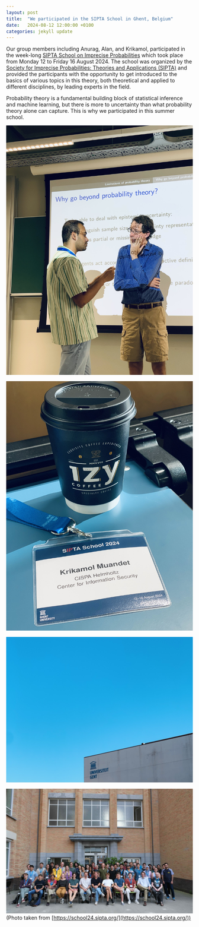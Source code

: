 ```yaml
---
layout: post
title:  "We participated in the SIPTA School in Ghent, Belgium"
date:   2024-08-12 12:00:00 +0100
categories: jekyll update
---
```


Our group members including Anurag, Alan, and Krikamol, participated in the week-long [SIPTA School on Imprecise Probabilities](https://school24.sipta.org/) which took place from Monday 12 to Friday 16 August 2024. The school was organized by the [Society for Imprecise Probabilities: Theories and Applications (SIPTA)](https://sipta.org/) and provided the participants with the opportunity to get introduced to the basics of various topics in this theory, both theoretical and applied to different disciplines, by leading experts in the field. 

Probability theory is a fundamental building block of statistical inference and machine learning, but there is more to uncertainty than what probability theory alone can capture. This is why we participated in this summer school.

![ICML-POSTER](/assets/img/posts/Anurag-SIPTA2024.jpg)

![ICML-POSTER](/assets/img/posts/Krikamol-SIPTA2024.jpg)

![ICML-POSTER](/assets/img/posts/Ghent-SIPTA2024.jpg)

![ICML-POSTER](/assets/img/posts/Group-SIPTA2024.jpeg)
(Photo taken from [https://school24.sipta.org/](https://school24.sipta.org/))

